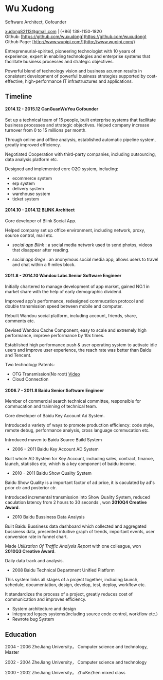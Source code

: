 # Wu Xudong
 Software Architect, Cofounder

 [xudong82113@gmail.com](xudong82113@gmail.com) | (+86) 138-1150-1820   
 Github: [https://github.com/wuxudong](https://github.com/wuxudong)   
 Github Page: [http://www.wupipi.com/](http://www.wupipi.com/)


Entrepreneurial-spirited, pioneering technologist with 10 years of experience, expert in enabling technologies and enterprise systems that facilitate business processes and strategic objectives. 

Powerful blend of technology vision and business acumen results in consistent development of powerful business strategies supported by cost-effective, high-performance IT infrastructures and applications. 

## Timeline

#### 2014.12 - 2015.12 CanGuanWuYou  Cofounder
 
Set up a technical team of 15 people, built enterprise systems that facilitate business processes and strategic objectives. Helped company increase turnover from 0 to 15 millions per month.

Through online and offline analysis, established automatic pipeline system, greatly improved efficiency.
 
Negotiated Cooperation with third-party companies, including outsourcing, data analysis platform etc. 
 
Designed and implemented core O2O system, including:

 - ecommerce system
 - erp system
 - delivery system
 - warehouse system
 - ticket system

#### 2014.10 - 2014.12 BLINK Architect
  
Core developer of Blink Social App.
 
Helped company set up office environment, including network, proxy, source control, mail etc.

* _social app Blink_ : a social media network used to send photos, videos that disappear after reading. 
   
* _social app Gege_ : an anonymous social media app, allows users to travel and chat within a 9 miles block.

#### 2011.8 - 2014.10  Wandou Labs Senior Software Engineer

Initially chartered to manage development of app market, gained NO.1 in market share with the help of early demographic dividend.  

Improved app's performance, redesigned commucation protocol and double transmission speed between mobile and computer.

Rebuilt Wandou social platform, including account, friends, share, comments etc.  

Devised Wandou Cache Component, easy to scale and extremely high performance, improve performance by 10x times.

Established high performance push & user operating system to activate idle users and improve user experience, the reach rate was better than Baidu and Tencent.  

	

Two technology Patents: 

 - OTG Transmission(No root) 
   [Video](http://v.youku.com/v_show/id_XNjg3MzAxOTQ4.html?from=y1.7-1.2)
 - Cloud Connection
 
 
#### 2006.7 - 2011.8  Baidu Senior Software Engineer

Member of commercial search technical committee, responsible for commucation and trainning of technical team.
 
Core developer of Baidu Key Account Ad System.
  
Introduced a variety of ways to promote production efficiency: code style, remote debug, performance analysis, cross language commucation etc.  

Introduced maven to Baidu Source Build System 
 
 * 2006 - 2011 Baidu Key Account AD System

 Built whole AD System for Key Account, including sales, contract, finance, launch, statistics etc, which is a key component of baidu income.
 
 * 2010 - 2011 Baidu Show Quality System

 Baidu Show Quality is a important factor of ad price, it is caculated by ad's prior ctr and posterior ctr.
 
 Introduced incremental transmission into Show Quality System, reduced caculation latency from 2 hours to 30 seconds , won **2010Q4 Creative Award**.
 
 * 2010 Baidu Bussiness Data Analysis
 
  Built Baidu Bussiness data dashboard which collected and aggregated bussiness data, presented intuitive graph of trends, important events, user conversion rate in funnel chart.
	 
  Made _Utilization Of Traffic Analysis Report_ with one colleague, won **2010Q3 Creative Award**.
 
  Daily data track and analysis.

 * 2008 Baidu Technical Department Unified Platform

 This system links all stages of a project together, including launch, schedule, documentation, design, develop, test, deploy, workflow etc. 
 
 It standardizes the process of a project, greatly reduces cost of communication and improves efficiency.
 
  * System architecture and design
  * Integrated legacy systems(including source code control, workflow etc.)
  * Rewrote bug System


## Education 

2004 - 2006 ZheJiang University， Computer science and technology, Master

2002 - 2004 ZheJiang University， Computer science and technology

2000 - 2002 ZheJiang University， ZhuKeZhen mixed class

